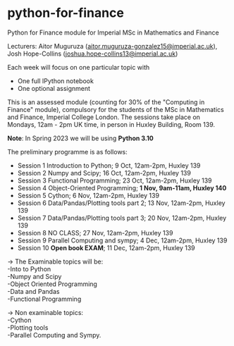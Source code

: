 # python-for-finance
Python for Finance module for Imperial MSc in Mathematics and Finance

Lecturers: Aitor Muguruza (aitor.muguruza-gonzalez15@imperial.ac.uk), Josh Hope-Collins (joshua.hope-collins13@imperial.ac.uk)

Each week will focus on one particular topic with
 - One full IPython notebook
 - One optional assignment
 
This is an assessed module (counting for 30% of the "Computing in Finance" module), compulsory for the students of the MSc in Mathematics and Finance, Imperial College London.
The sessions take place on Mondays, 12am - 2pm UK time, in person in Huxley Building, Room 139.

**Note**: In Spring 2023 we will be using **Python 3.10**

 The preliminary programme is as follows:
 
- Session 1	Introduction to Python;	9 Oct,	12am-2pm,	Huxley 139 
- Session 2	Numpy and Scipy;	16 Oct,	12am-2pm,	Huxley 139
- Session 3 Functional Programming;	23 Oct,	12am-2pm,	Huxley 139
- Session 4	Object-Oriented Programming;	**1 Nov,	9am-11am,	 Huxley 140**
- Session 5	Cython;	6 Nov,	12am-2pm,	Huxley 139
- Session 6	Data/Pandas/Plotting tools part 2;	13 Nov,	12am-2pm,	Huxley 139
- Session 7	Data/Pandas/Plotting tools part 3;	20 Nov,	12am-2pm,	Huxley 139
- Session 8 NO CLASS;   27 Nov,	12am-2pm,	Huxley 139
- Session 9	Parallel Computing and sympy;	4 Dec,	12am-2pm,	Huxley 139
- Session 10	**Open book EXAM**;	11 Dec,	12am-2pm,	Huxley 139

&rarr; The Examinable topics will be:\
-Into to Python\
-Numpy and Scipy \
-Object Oriented Programming\
-Data and Pandas\
-Functional Programming

&rarr; Non examinable topics:\
-Cython \
-Plotting tools \
-Parallel Computing and Sympy. 